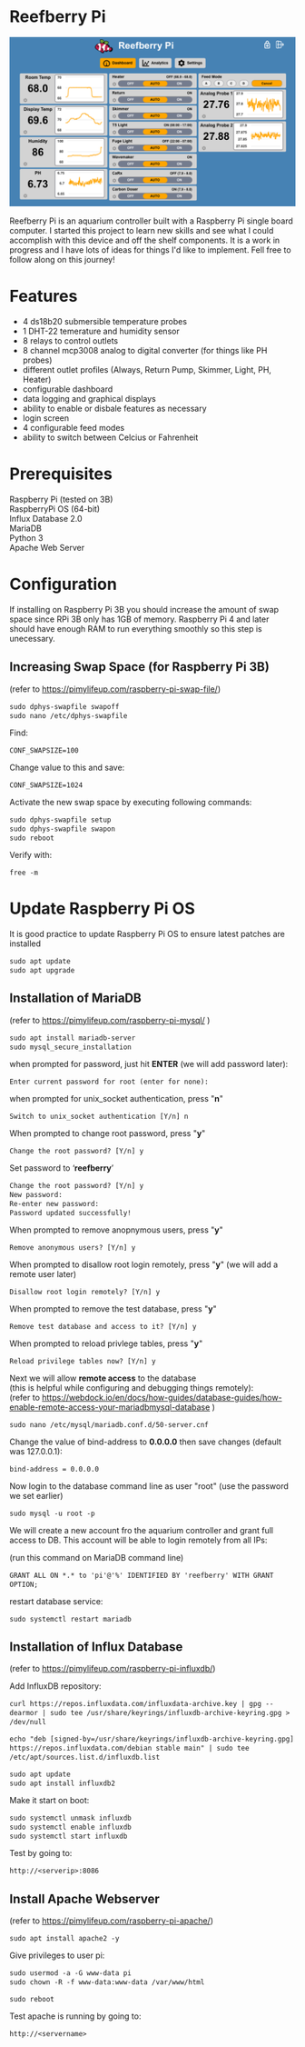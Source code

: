 # Reefberry Pi

![dashboard](./docs/assets/Dashboard-1.png)

Reefberry Pi is an aquarium controller built with a Raspberry Pi 
single board computer.  I started this project to learn new skills and see what I could accomplish with this device and off the shelf components.  It is a work in progress and I have lots of ideas for things I'd like to implement.  Fell free to follow along on this journey! 

# Features

* 4 ds18b20 submersible temperature probes 
* 1 DHT-22 temerature and humidity sensor
* 8 relays to control outlets
* 8 channel mcp3008 analog to digital converter (for things like PH probes)
* different outlet profiles (Always, Return Pump, Skimmer, Light, PH, Heater)
* configurable dashboard
* data logging and graphical displays
* ability to enable or disbale features as necessary
* login screen
* 4 configurable feed modes
* ability to switch between Celcius or Fahrenheit

# Prerequisites
Raspberry Pi (tested on 3B) \
RaspberryPi OS (64-bit) \
Influx Database 2.0 \
MariaDB \
Python 3 \
Apache Web Server 

# Configuration
If installing on Raspberry Pi 3B you should increase the amount of swap space since RPi 3B only has 1GB of memory.  Raspberry Pi 4 and later should have enough RAM to run everything smoothly so this step is unecessary.

## Increasing Swap Space (for Raspberry Pi 3B)
(refer to https://pimylifeup.com/raspberry-pi-swap-file/)

```
sudo dphys-swapfile swapoff 
sudo nano /etc/dphys-swapfile 
```
Find:  
```
CONF_SWAPSIZE=100 
```
Change value to this and save:
```
CONF_SWAPSIZE=1024 
```

Activate the new swap space by executing following commands:
```
sudo dphys-swapfile setup 
sudo dphys-swapfile swapon 
sudo reboot 
```

Verify with: 
```
free -m 
```
# Update Raspberry Pi OS
It is good practice to update Raspberry Pi OS to ensure latest patches are installed

``` 
sudo apt update
sudo apt upgrade
```

## Installation of MariaDB
(refer to https://pimylifeup.com/raspberry-pi-mysql/ )

```
sudo apt install mariadb-server
sudo mysql_secure_installation
```
when prompted for password, just hit **ENTER** (we will add password later): 
```
Enter current password for root (enter for none): 
```
when prompted for unix_socket authentication, press "**n**"

```
Switch to unix_socket authentication [Y/n] n
```
When prompted to change root password, press "**y**"
```
Change the root password? [Y/n] y
```

Set password to ‘**reefberry**’
```
Change the root password? [Y/n] y
New password: 
Re-enter new password: 
Password updated successfully!
```
When prompted to remove anopnymous users, press "**y**"

```
Remove anonymous users? [Y/n] y
```

When prompted to disallow root login remotely, press "**y**" (we will add a remote user later)

```
Disallow root login remotely? [Y/n] y
```
When prompted to remove the test database, press "**y**"
```
Remove test database and access to it? [Y/n] y
```
When prompted to reload privlege tables, press "**y**"

```
Reload privilege tables now? [Y/n] y
```
Next we will allow **remote access** to  the database \
(this is helpful while configuring and debugging things remotely): \
(refer to
https://webdock.io/en/docs/how-guides/database-guides/how-enable-remote-access-your-mariadbmysql-database )
```
sudo nano /etc/mysql/mariadb.conf.d/50-server.cnf
```
Change the value of bind-address to **0.0.0.0** then save changes (default was 127.0.0.1): 
```
bind-address = 0.0.0.0 
```


Now login to the database command line as user "root" (use the password we set earlier)
```
sudo mysql -u root -p
```
We will create a new account fro the aquarium controller and grant full access to DB.  This account will be able to login remotely from all IPs: 

(run this command on MariaDB command line)
```
GRANT ALL ON *.* to 'pi'@'%' IDENTIFIED BY 'reefberry' WITH GRANT OPTION;
```

restart database service:
```
sudo systemctl restart mariadb
```


## Installation of Influx Database
(refer to https://pimylifeup.com/raspberry-pi-influxdb/)

Add InfluxDB repository:
```
curl https://repos.influxdata.com/influxdata-archive.key | gpg --dearmor | sudo tee /usr/share/keyrings/influxdb-archive-keyring.gpg > /dev/null
```
```
echo "deb [signed-by=/usr/share/keyrings/influxdb-archive-keyring.gpg] https://repos.influxdata.com/debian stable main" | sudo tee /etc/apt/sources.list.d/influxdb.list
```
```
sudo apt update
sudo apt install influxdb2
```
Make it start on boot: 
```
sudo systemctl unmask influxdb
sudo systemctl enable influxdb
sudo systemctl start influxdb
```
Test by going to:
```
http://<serverip>:8086
```

## Install Apache Webserver
(refer to https://pimylifeup.com/raspberry-pi-apache/)
```
sudo apt install apache2 -y
```
Give privileges to user pi:
```
sudo usermod -a -G www-data pi
sudo chown -R -f www-data:www-data /var/www/html
```
```
sudo reboot 
```
Test apache is running by going to:
```
http://<servername>
```